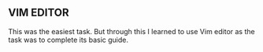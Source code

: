 ## VIM EDITOR
This was the easiest task. But through this I learned to use Vim editor as the task was to complete its basic guide.
